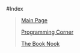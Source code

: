 #Index


>[Main Page](RCoombs1776.github.io/main)
>
>[Programming Corner](RCoombs1776.github.io/programming-corner)
>
>[The Book Nook](RCoombs1776.github.io/the-book-nook)












